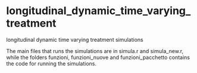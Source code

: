 # longitudinal_dynamic_time_varying_treatment
longitudinal dynamic time varying treatment simulations


The main files that runs the simulations are in simula.r and simula_new.r, while the folders funzioni, funzioni_nuove and funzioni_pacchetto contains the code for running the simulations.
